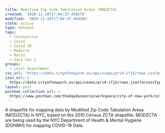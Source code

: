 ```yaml
---
title: Modified Zip Code Tabulation Areas (MODZCTA)
created: '2020-11-10T17:04:37.458576'
modified: '2020-11-10T17:04:37.458585'
state: active
type: dataset
tags:
  - Coronavirus
  - Covid
  - Covid 19
  - Modzcta
  - Mzcta
  - Sars Cov 2
groups:
  - Local Government
csv_url: 'https://data.cityofnewyork.us/api/views/pri4-ifjk/rows.csv?accessType=DOWNLOAD'
json_url: >-
  https://data.cityofnewyork.us/api/views/pri4-ifjk/rows.json?accessType=DOWNLOAD
layout: post
postman_collection_url: >-
  https://www.postman.com/thedaydasource/workspace/city-of-new-york/collection/15909983-487a8244-2d7d-4327-8f8e-816211bbaca1
---
```

A shapefile for mapping data by Modified Zip Code Tabulation Areas (MODZCTA) in NYC, based on the 2010 Census ZCTA shapefile. MODZCTA are being used by the NYC Department of Health & Mental Hygiene (DOHMH) for mapping COVID-19 Data.

